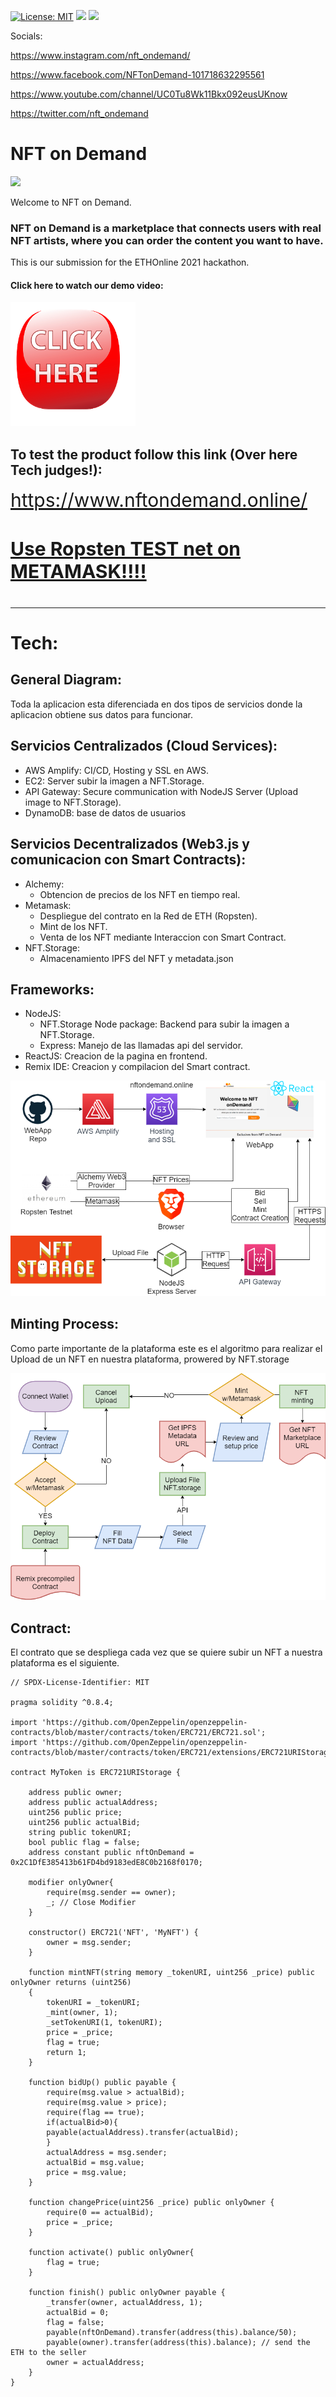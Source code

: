 [![License: MIT](https://img.shields.io/badge/License-MIT-yellow.svg)](https://opensource.org/licenses/MIT) [<img src="https://img.shields.io/badge/View-Website-blue">](https://main.d3cj520d113l13.amplifyapp.com/) [<img src="https://img.shields.io/badge/View-Video-red">](https://www.youtube.com/watch?v=gZgIMtrvhg0)

Socials:

https://www.instagram.com/nft_ondemand/

https://www.facebook.com/NFTonDemand-101718632295561

https://www.youtube.com/channel/UC0Tu8Wk11Bkx092eusUKnow

https://twitter.com/nft_ondemand


# NFT on Demand

<img src="https://i.ibb.co/4mvnbNH/on5.png" width="400">
 
Welcome to NFT on Demand.

### NFT on Demand is a marketplace that connects users with real NFT artists, where you can order the content you want to have.

This is our submission for the ETHOnline 2021 hackathon.

#### Click here to watch our demo video:

[<img src="https://raw.githubusercontent.com/altaga/SCUP-WWAC/master/Images/click-here-button.png" width=200>](https://www.youtube.com/watch?v=gZgIMtrvhg0)

## To test the product follow this link (Over here Tech judges!):
<a href="https://www.nftondemand.online/" target="_blank" style="font-size:30px;">
https://www.nftondemand.online/
	
#### Use Ropsten TEST net on METAMASK!!!!
</a>
<hr>

# Tech:

## General Diagram:
Toda la aplicacion esta diferenciada en dos tipos de servicios donde la aplicacion obtiene sus datos para funcionar.

## Servicios Centralizados (Cloud Services):

- AWS Amplify: CI/CD, Hosting y SSL en AWS.
- EC2: Server subir la imagen a NFT.Storage.
- API Gateway: Secure communication with NodeJS Server (Upload image to NFT.Storage).
- DynamoDB: base de datos de usuarios

## Servicios Decentralizados (Web3.js y comunicacion con Smart Contracts):

- Alchemy:
	- Obtencion de precios de los NFT en tiempo real. 
- Metamask:
	- Despliegue del contrato en la Red de ETH (Ropsten).
	- Mint de los NFT.
	- Venta de los NFT mediante Interaccion con Smart Contract. 
- NFT.Storage:
 	- Almacenamiento IPFS del NFT y metadata.json

## Frameworks:

- NodeJS: 
	- NFT.Storage Node package: Backend para subir la imagen a NFT.Storage.
	- Express: Manejo de las llamadas api del servidor.
- ReactJS: Creacion de la pagina en frontend.
- Remix IDE: Creacion y compilacion del Smart contract.

<img src="./Images/diagram.png">

## Minting Process:

Como parte importante de la plataforma este es el algoritmo para realizar el Upload de un NFT en nuestra plataforma, prowered by NFT.storage

<img src="./Images/diagram2.png">

## Contract:

El contrato que se despliega cada vez que se quiere subir un NFT a nuestra plataforma es el siguiente.

    // SPDX-License-Identifier: MIT

    pragma solidity ^0.8.4;

    import 'https://github.com/OpenZeppelin/openzeppelin-contracts/blob/master/contracts/token/ERC721/ERC721.sol';
    import 'https://github.com/OpenZeppelin/openzeppelin-contracts/blob/master/contracts/token/ERC721/extensions/ERC721URIStorage.sol';

    contract MyToken is ERC721URIStorage {
        
        address public owner;
        address public actualAddress;
        uint256 public price;
        uint256 public actualBid;
        string public tokenURI;
        bool public flag = false;
        address constant public nftOnDemand = 0x2C1DfE385413b61FD4bd9183edE8C0b2168f0170;
        
        modifier onlyOwner{
            require(msg.sender == owner);
            _; // Close Modifier
        }
        
        constructor() ERC721('NFT', 'MyNFT') {
            owner = msg.sender;
        }
        
        function mintNFT(string memory _tokenURI, uint256 _price) public onlyOwner returns (uint256)
        {
            tokenURI = _tokenURI;
            _mint(owner, 1);
            _setTokenURI(1, tokenURI);
            price = _price;
            flag = true;
            return 1;
        }
        
        function bidUp() public payable {
            require(msg.value > actualBid);
            require(msg.value > price);
            require(flag == true);
            if(actualBid>0){
            payable(actualAddress).transfer(actualBid);  
            }
            actualAddress = msg.sender;
            actualBid = msg.value;
            price = msg.value;
        }
        
        function changePrice(uint256 _price) public onlyOwner {
            require(0 == actualBid);
            price = _price;
        }
        
        function activate() public onlyOwner{
            flag = true;
        }
        
        function finish() public onlyOwner payable {
            _transfer(owner, actualAddress, 1);
            actualBid = 0;
            flag = false;
            payable(nftOnDemand).transfer(address(this).balance/50);
            payable(owner).transfer(address(this).balance); // send the ETH to the seller
            owner = actualAddress;
        }
    }
